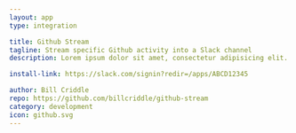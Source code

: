 ```yaml
---
layout: app
type: integration

title: Github Stream
tagline: Stream specific Github activity into a Slack channel
description: Lorem ipsum dolor sit amet, consectetur adipisicing elit. Corporis laboriosam nam ab alias itaque, accusantium velit pariatur quas rem soluta dolorem necessitatibus dolor mollitia, sunt vero. Nihil nam ratione sed?

install-link: https://slack.com/signin?redir=/apps/ABCD12345

author: Bill Criddle
repo: https://github.com/billcriddle/github-stream
category: development
icon: github.svg
---
```

